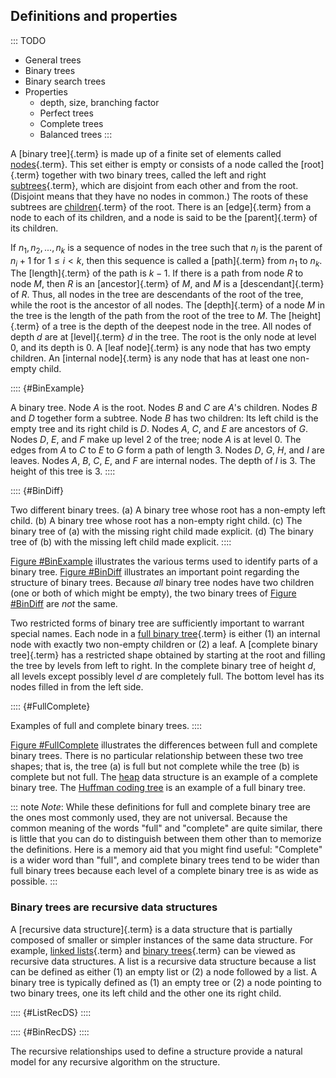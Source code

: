 
## Definitions and properties

::: TODO
- General trees
- Binary trees
- Binary search trees
- Properties
    - depth, size, branching factor
    - Perfect trees
    - Complete trees
    - Balanced trees
:::

A [binary tree]{.term} is made up of a finite
set of elements called [nodes](#node){.term}.
This set either is empty or consists of a node called the
[root]{.term} together with two binary trees,
called the left and right [subtrees](#subtree){.term}, which are disjoint from each other and from the root.
(Disjoint means that they have no nodes in common.) The roots of these
subtrees are [children](#child){.term} of the
root. There is an [edge]{.term} from a node to
each of its children, and a node is said to be the
[parent]{.term} of its children.

If $n_1, n_2, ..., n_k$ is a sequence of nodes in the tree such that
$n_i$ is the parent of $n_i+1$ for $1 \leq i < k$, then this sequence is
called a [path]{.term} from $n_1$ to $n_k$. The
[length]{.term} of the path is $k-1$. If there
is a path from node $R$ to node $M$, then $R$ is an
[ancestor]{.term} of $M$, and $M$ is a
[descendant]{.term} of $R$. Thus, all nodes in
the tree are descendants of the root of the tree, while the root is the
ancestor of all nodes. The [depth]{.term} of a
node $M$ in the tree is the length of the path from the root of the tree
to $M$. The [height]{.term} of a tree is the
depth of the deepest node in the tree. All nodes of depth $d$ are at
[level]{.term} $d$ in the tree. The root is the
only node at level 0, and its depth is 0. A
[leaf node]{.term} is any node that has two
empty children. An [internal node]{.term} is any
node that has at least one non-empty child.

:::: {#BinExample}
<inlineav id="BinExampCON" src="Binary/BinExampCON.js" name="Binary/BinExampCON" links="Binary/BinExampCON.css" static/>

A binary tree. Node $A$ is the root. Nodes $B$ and $C$ are $A$'s
children. Nodes $B$ and $D$ together form a subtree. Node $B$ has two
children: Its left child is the empty tree and its right child is $D$.
Nodes $A$, $C$, and $E$ are ancestors of $G$. Nodes $D$, $E$, and $F$
make up level 2 of the tree; node $A$ is at level 0. The edges from $A$
to $C$ to $E$ to $G$ form a path of length 3. Nodes $D$, $G$, $H$, and
$I$ are leaves. Nodes $A$, $B$, $C$, $E$, and $F$ are internal nodes.
The depth of $I$ is 3. The height of this tree is 3.
::::

:::: {#BinDiff}
<inlineav id="BinDiffCON" src="Binary/BinDiffCON.js" name="Binary/BinDiffCON" links="Binary/BinDiffCON.css" static/>

Two different binary trees. (a) A binary tree whose root has a non-empty
left child. (b) A binary tree whose root has a non-empty right child.
(c) The binary tree of (a) with the missing right child made explicit.
(d) The binary tree of (b) with the missing left child made explicit.
::::

[Figure #BinExample](#BinExample) illustrates
the various terms used to identify parts of a binary tree.
[Figure #BinDiff](#BinDiff) illustrates an important
point regarding the structure of binary trees. Because *all* binary tree
nodes have two children (one or both of which might be empty), the two
binary trees of [Figure #BinDiff](#BinDiff)
are *not* the same.

Two restricted forms of binary tree are sufficiently important to
warrant special names. Each node in a
[full binary tree](#full-tree){.term} is either
(1) an internal node with exactly two non-empty children or (2) a leaf.
A [complete binary tree]{.term} has a restricted
shape obtained by starting at the root and filling the tree by levels
from left to right. In the complete binary tree of height $d$, all
levels except possibly level $d$ are completely full. The bottom level
has its nodes filled in from the left side.

:::: {#FullComplete}
<inlineav id="FullCompCON" src="Binary/FullCompCON.js" name="Binary/FullCompCON" links="Binary/FullCompCON.css" static/>

Examples of full and complete binary trees.
::::

[Figure #FullComplete](#FullComplete) illustrates
the differences between full and complete binary trees. There is no
particular relationship between these two tree shapes; that is, the tree (a) is
full but not complete while the tree (b) is complete but
not full. The [heap](#heaps-and-priority-queues) data
structure is an example of a complete binary tree. The
[Huffman coding tree](#huffman-coding-trees) is an example of a full binary tree.

::: note
*Note*: While these definitions for full and complete binary tree are the
ones most commonly used, they are not universal. Because the common
meaning of the words "full" and "complete" are quite similar,
there is little that you can do to distinguish between them other
than to memorize the definitions. Here is a memory aid that you
might find useful: "Complete" is a wider word than "full", and
complete binary trees tend to be wider than full binary trees
because each level of a complete binary tree is as wide as possible.
:::


### Binary trees are recursive data structures

A [recursive data structure]{.term} is a data
structure that is partially composed of smaller or simpler instances of
the same data structure. For example,
[linked lists](#linked-list){.term} and
[binary trees](#binary-tree){.term} can be
viewed as recursive data structures. A list is a recursive data
structure because a list can be defined as either (1) an empty list or
(2) a node followed by a list. A binary tree is typically defined as (1)
an empty tree or (2) a node pointing to two binary trees, one its left
child and the other one its right child.

:::: {#ListRecDS}
<inlineav id="ListRecDSCON" src="Binary/ListRecDSCON.js" name="Binary/ListRecDSCON" links="Binary/RecursiveDSCON.css" static/>
::::

:::: {#BinRecDS}
<inlineav id="BinRecDSCON" src="Binary/BinRecDSCON.js" name="Binary/BinRecDSCON" links="Binary/RecursiveDSCON.css" static/>
::::

The recursive relationships used to define a structure provide a natural
model for any recursive algorithm on the structure.

<inlineav id="SumBinaryTreeCON" src="Binary/SumBinaryTreeCON.js" name="Sum values in a Binary Tree Slide Show" links="Binary/RecursiveDSCON.css"/>
